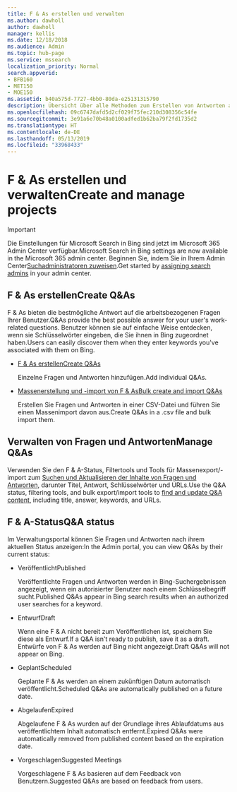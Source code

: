 ```yaml
---
title: F & As erstellen und verwalten
ms.author: dawholl
author: dawholl
manager: kellis
ms.date: 12/18/2018
ms.audience: Admin
ms.topic: hub-page
ms.service: mssearch
localization_priority: Normal
search.appverid:
- BFB160
- MET150
- MOE150
ms.assetid: b40a575d-7727-4bb0-80da-e25131315790
description: Übersicht über alle Methoden zum Erstellen von Antworten auf häufig gestellte Fragen im Verwaltungsportal von Microsoft Search
ms.openlocfilehash: 09c6747dafd5d2cf029f75fec210d308356c54fe
ms.sourcegitcommit: 3e91a6e70b48a0100adfed1b62ba79f2fd1735d2
ms.translationtype: HT
ms.contentlocale: de-DE
ms.lasthandoff: 05/13/2019
ms.locfileid: "33968433"
---
```

# <a name="create-and-manage-qas"></a><span data-ttu-id="e8df7-103">F & As erstellen und verwalten</span><span class="sxs-lookup"><span data-stu-id="e8df7-103">Create and manage projects</span></span>

> [!IMPORTANT]
> <span data-ttu-id="e8df7-104">Die Einstellungen für Microsoft Search in Bing sind jetzt im Microsoft 365 Admin Center verfügbar.</span><span class="sxs-lookup"><span data-stu-id="e8df7-104">Microsoft Search in Bing settings are now available in the Microsoft 365 admin center.</span></span> <span data-ttu-id="e8df7-105">Beginnen Sie, indem Sie in Ihrem Admin Center[Suchadministratoren zuweisen](https://docs.microsoft.com/de-DE/microsoftsearch/setup-microsoft-search#step-2-assign-search-admin-and-search-editor).</span><span class="sxs-lookup"><span data-stu-id="e8df7-105">Get started by [assigning search admins](https://docs.microsoft.com/en-us/microsoftsearch/setup-microsoft-search#step-2-assign-search-admin-and-search-editor) in your admin center.</span></span>
    
## <a name="create-qas"></a><span data-ttu-id="e8df7-106">F & As erstellen</span><span class="sxs-lookup"><span data-stu-id="e8df7-106">Create Q&As</span></span>

<span data-ttu-id="e8df7-107">F & As bieten die bestmögliche Antwort auf die arbeitsbezogenen Fragen Ihrer Benutzer.</span><span class="sxs-lookup"><span data-stu-id="e8df7-107">Q&As provide the best possible answer for your user's work-related questions.</span></span> <span data-ttu-id="e8df7-108">Benutzer können sie auf einfache Weise entdecken, wenn sie Schlüsselwörter eingeben, die Sie ihnen in Bing zugeordnet haben.</span><span class="sxs-lookup"><span data-stu-id="e8df7-108">Users can easily discover them when they enter keywords you've associated with them on Bing.</span></span>
  
- [<span data-ttu-id="e8df7-109">F & As erstellen</span><span class="sxs-lookup"><span data-stu-id="e8df7-109">Create Q&As</span></span>](create-qas.md)
    
    <span data-ttu-id="e8df7-110">Einzelne Fragen und Antworten hinzufügen.</span><span class="sxs-lookup"><span data-stu-id="e8df7-110">Add individual Q&As.</span></span>
    
- [<span data-ttu-id="e8df7-111">Massenerstellung und -import von F & As</span><span class="sxs-lookup"><span data-stu-id="e8df7-111">Bulk create and import Q&As</span></span>](bulk-create-qas.md)
    
    <span data-ttu-id="e8df7-112">Erstellen Sie Fragen und Antworten in einer CSV-Datei und führen Sie einen Massenimport davon aus.</span><span class="sxs-lookup"><span data-stu-id="e8df7-112">Create Q&As in a .csv file and bulk import them.</span></span>
    
## <a name="manage-qas"></a><span data-ttu-id="e8df7-113">Verwalten von Fragen und Antworten</span><span class="sxs-lookup"><span data-stu-id="e8df7-113">Manage Q&As</span></span>

<span data-ttu-id="e8df7-114">Verwenden Sie den F & A-Status, Filtertools und Tools für Massenexport/-import zum [Suchen und Aktualisieren der Inhalte von Fragen und Antworten](manage-qas.md), darunter Titel, Antwort, Schlüsselwörter und URLs.</span><span class="sxs-lookup"><span data-stu-id="e8df7-114">Use the Q&A status, filtering tools, and bulk export/import tools to [find and update Q&A content](manage-qas.md), including title, answer, keywords, and URLs.</span></span>
  
## <a name="qa-status"></a><span data-ttu-id="e8df7-115">F & A-Status</span><span class="sxs-lookup"><span data-stu-id="e8df7-115">Q&A status</span></span>

<span data-ttu-id="e8df7-116">Im Verwaltungsportal können Sie Fragen und Antworten nach ihrem aktuellen Status anzeigen:</span><span class="sxs-lookup"><span data-stu-id="e8df7-116">In the Admin portal, you can view Q&As by their current status:</span></span>
  
- <span data-ttu-id="e8df7-117">Veröffentlicht</span><span class="sxs-lookup"><span data-stu-id="e8df7-117">Published</span></span>
    
    <span data-ttu-id="e8df7-118">Veröffentlichte Fragen und Antworten werden in Bing-Suchergebnissen angezeigt, wenn ein autorisierter Benutzer nach einem Schlüsselbegriff sucht.</span><span class="sxs-lookup"><span data-stu-id="e8df7-118">Published Q&As appear in Bing search results when an authorized user searches for a keyword.</span></span>
    
- <span data-ttu-id="e8df7-119">Entwurf</span><span class="sxs-lookup"><span data-stu-id="e8df7-119">Draft</span></span>
    
    <span data-ttu-id="e8df7-120">Wenn eine F & A nicht bereit zum Veröffentlichen ist, speichern Sie diese als Entwurf.</span><span class="sxs-lookup"><span data-stu-id="e8df7-120">If a Q&A isn't ready to publish, save it as a draft.</span></span> <span data-ttu-id="e8df7-121">Entwürfe von F & As werden auf Bing nicht angezeigt.</span><span class="sxs-lookup"><span data-stu-id="e8df7-121">Draft Q&As will not appear on Bing.</span></span>
    
- <span data-ttu-id="e8df7-122">Geplant</span><span class="sxs-lookup"><span data-stu-id="e8df7-122">Scheduled</span></span>
    
    <span data-ttu-id="e8df7-123">Geplante F & As werden an einem zukünftigen Datum automatisch veröffentlicht.</span><span class="sxs-lookup"><span data-stu-id="e8df7-123">Scheduled Q&As are automatically published on a future date.</span></span>
    
- <span data-ttu-id="e8df7-124">Abgelaufen</span><span class="sxs-lookup"><span data-stu-id="e8df7-124">Expired</span></span>
    
    <span data-ttu-id="e8df7-125">Abgelaufene F & As wurden auf der Grundlage ihres Ablaufdatums aus veröffentlichtem Inhalt automatisch entfernt.</span><span class="sxs-lookup"><span data-stu-id="e8df7-125">Expired Q&As were automatically removed from published content based on the expiration date.</span></span>
    
- <span data-ttu-id="e8df7-126">Vorgeschlagen</span><span class="sxs-lookup"><span data-stu-id="e8df7-126">Suggested Meetings</span></span>
    
    <span data-ttu-id="e8df7-127">Vorgeschlagene F & As basieren auf dem Feedback von Benutzern.</span><span class="sxs-lookup"><span data-stu-id="e8df7-127">Suggested Q&As are based on feedback from users.</span></span>

  

